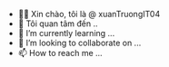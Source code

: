 - 🎀👋 Xin chào, tôi là @ xuanTruongIT04
- 👀 Tôi quan tâm đến ..
- 🌱 I’m currently learning ...
- 💞️ I’m looking to collaborate on ...   
- 📫 How to reach me ...

<!---
xuanTruongIT04/xuanTruongIT04 is a ✨ special ✨ repository because its `README.md` (this file) appears on your GitHub profile.
You can click the Preview link to take a look at your changes.
--->
